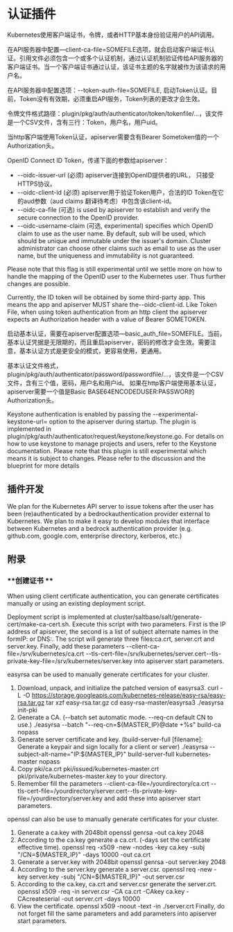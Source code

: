 # **认证插件**

Kubernetes使用客户端证书，令牌，或者HTTP基本身份验证用户的API调用。

在API服务器中配置—client-ca-file=SOMEFILE选项，就会启动客户端证书认证。引用文件必须包含一个或多个认证机制，通过认证机制验证传给API服务器的客户端证书。当一个客户端证书通过认证，该证书主题的名字就被作为该请求的用户名。

在API服务器中配置选项：--token-auth-file=SOMEFILE, 启动Token认证。目前，Token没有有效期，必须重启API服务，Token列表的更改才会生效。

令牌文件格式路径：plugin/pkg/auth/authenticator/token/tokenfile/...，该文件是一个CSV文件，含有三行：Token，用户名，用户uid。

当http客户端使用Token认证，apiserver需要含有Bearer Sometoken值的一个Authorization头。

OpenID Connect ID Token，传递下面的参数给apiserver：
- --oidc-issuer-url (必须) apiserver连接到OpenID提供者的URL， 只接受HTTPS协议。
- --oidc-client-id (必须) apiserver用于验证Token用户，合法的ID Token在它的aud参数（aud claims 翻译待考虑）中包含该client-id。
- --oidc-ca-file (可选) is used by apiserver to establish and verify the secure connection to the OpenID provider.
- --oidc-username-claim (可选, experimental) specifies which OpenID claim to use as the user name. By default, sub will be used, which should be unique and immutable under the issuer's domain. Cluster administrator can choose other claims such as email to use as the user name, but the uniqueness and immutability is not guaranteed.

Please note that this flag is still experimental until we settle more on how to handle the mapping of the OpenID user to the Kubernetes user. Thus further changes are possible.

Currently, the ID token will be obtained by some third-party app. This means the app and apiserver MUST share the--oidc-client-id.
Like Token File, when using token authentication from an http client the apiserver expects an Authorization header with a value of Bearer SOMETOKEN.


启动基本认证，需要在apiserver配置选项—basic_auth_file=SOMEFILE。当前，基本认证凭据是无限期的，而且重启apiserver，密码的修改才会生效。需要注意，基本认证方式是更安全的模式，更容易使用，更通用。

基本认证文件格式，plugin/pkg/auth/authenticator/password/passwordfile/...，该文件是一个CSV文件，含有三个值，密码，用户名和用户id。
如果在http客户端使用基本认证，apiserver需要一个值是Basic BASE64ENCODEDUSER:PASSWOR的Authorization头。

Keystone authentication is enabled by passing the --experimental-keystone-url=<AuthURL> option to the apiserver during startup. The plugin is implemented in plugin/pkg/auth/authenticator/request/keystone/keystone.go. For details on how to use keystone to manage projects and users, refer to the Keystone documentation. Please note that this plugin is still experimental which means it is subject to changes. Please refer to the discussion and the blueprint for more details

## **插件开发** 

We plan for the Kubernetes API server to issue tokens after the user has been (re)authenticated by a bedrockauthentication provider external to Kubernetes. We plan to make it easy to develop modules that interface between Kubernetes and a bedrock authentication provider (e.g. github.com, google.com, enterprise directory, kerberos, etc.)

## **附录**

### **创建证书 **
When using client certificate authentication, you can generate certificates manually or using an existing deployment script.

Deployment script is implemented at cluster/saltbase/salt/generate-cert/make-ca-cert.sh. Execute this script with two parameters. First is the IP address of apiserver, the second is a list of subject alternate names in the formIP:<ip-address> or DNS:<dns-name>. The script will generate three files:ca.crt, server.crt and server.key. Finally, add these parameters --client-ca-file=/srv/kubernetes/ca.crt --tls-cert-file=/srv/kubernetes/server.cert--tls-private-key-file=/srv/kubernetes/server.key into apiserver start parameters.

easyrsa can be used to manually generate certificates for your cluster.

1.	Download, unpack, and initialize the patched version of easyrsa3.
curl -L -O https://storage.googleapis.com/kubernetes-release/easy-rsa/easy-rsa.tar.gz tar xzf easy-rsa.tar.gz cd easy-rsa-master/easyrsa3 ./easyrsa init-pki
2.	Generate a CA. (--batch set automatic mode. --req-cn default CN to use.)
./easyrsa --batch "--req-cn=${MASTER_IP}@date +%s" build-ca nopass
3.	Generate server certificate and key. (build-server-full [filename]: Generate a keypair and sign locally for a client or server)
./easyrsa --subject-alt-name="IP:${MASTER_IP}" build-server-full kubernetes-master nopass
4.	Copy pki/ca.crt pki/issued/kubernetes-master.crt pki/private/kubernetes-master.key to your directory.
5.	Remember fill the parameters --client-ca-file=/yourdirectory/ca.crt --tls-cert-file=/yourdirectory/server.cert--tls-private-key-file=/yourdirectory/server.key and add these into apiserver start parameters.

openssl can also be use to manually generate certificates for your cluster.
1.	Generate a ca.key with 2048bit openssl genrsa -out ca.key 2048
2.	According to the ca.key generate a ca.crt. (-days set the certificate effective time). openssl req -x509 -new -nodes -key ca.key -subj "/CN=${MASTER_IP}" -days 10000 -out ca.crt
3.	Generate a server.key with 2048bit openssl genrsa -out server.key 2048
4.	According to the server.key generate a server.csr. openssl req -new -key server.key -subj "/CN=${MASTER_IP}" -out server.csr
5.	According to the ca.key, ca.crt and server.csr generate the server.crt. openssl x509 -req -in server.csr -CA ca.crt -CAkey ca.key -CAcreateserial -out server.crt -days 10000
6.	View the certificate. openssl x509 -noout -text -in ./server.crt Finally, do not forget fill the same parameters and add parameters into apiserver start parameters.
